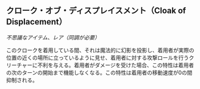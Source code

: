 ## クローク・オブ・ディスプレイスメント（Cloak of Displacement）
*不思議なアイテム、レア（同調が必要）*

このクロークを着用している間、それは魔法的に幻影を投影し、着用者が実際の位置の近くの場所に立っているように見せ、着用者に対する攻撃ロールを行うクリーチャーに不利を与える。着用者がダメージを受けた場合、この特性は着用者の次のターンの開始まで機能しなくなる。この特性は着用者の移動速度が0の間抑制される。